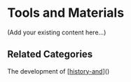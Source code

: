 # Tools and Materials

(Add your existing content here…)

## Related Categories
The development of [[history-and]()]()

